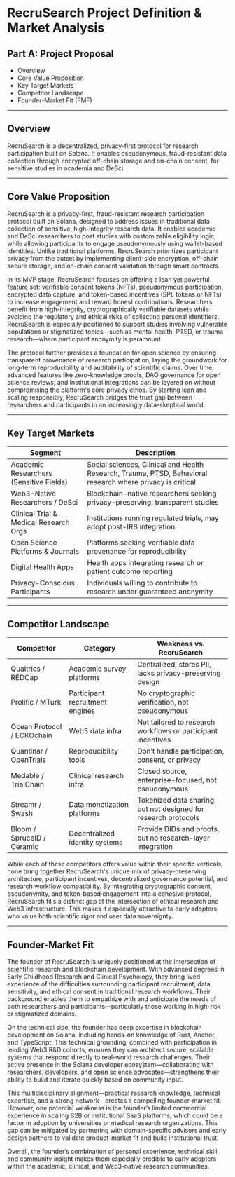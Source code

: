 # RecruSearch Project Definition & Market Analysis

## Part A: Project Proposal

- Overview
- Core Value Proposition
- Key Target Markets
- Competitor Landscape
- Founder-Market Fit (FMF)

---

## Overview

RecruSearch is a decentralized, privacy-first protocol for research participation built on Solana. It enables pseudonymous, fraud-resistant data collection through encrypted off-chain storage and on-chain consent, for sensitive studies in academia and DeSci.

---

## Core Value Proposition

RecruSearch is a privacy-first, fraud-resistant research participation protocol built on Solana, designed to address issues in traditional data collection of sensitive, high-integrity research data. It enables academic and DeSci researchers to post studies with customizable eligibility logic, while allowing participants to engage pseudonymously using wallet-based identities. Unlike traditional platforms, RecruSearch prioritizes participant privacy from the outset by implementing client-side encryption, off-chain secure storage, and on-chain consent validation through smart contracts.

In its MVP stage, RecruSearch focuses on offering a lean yet powerful feature set: verifiable consent tokens (NFTs), pseudonymous participation, encrypted data capture, and token-based incentives (SPL tokens or NFTs) to increase engagement and reward honest contributions. Researchers benefit from high-integrity, cryptographically verifiable datasets while avoiding the regulatory and ethical risks of collecting personal identifiers. RecruSearch is especially positioned to support studies involving vulnerable populations or stigmatized topics—such as mental health, PTSD, or trauma research—where participant anonymity is paramount.

The protocol further provides a foundation for open science by ensuring transparent provenance of research participation, laying the groundwork for long-term reproducibility and auditability of scientific claims. Over time, advanced features like zero-knowledge proofs, DAO governance for open science reviews, and institutional integrations can be layered on without compromising the platform's core privacy ethos. By starting lean and scaling responsibly, RecruSearch bridges the trust gap between researchers and participants in an increasingly data-skeptical world.

---

## Key Target Markets

| Segment                        | Description                                                                 |
|--------------------------------|-----------------------------------------------------------------------------|
| Academic Researchers (Sensitive Fields) | Social sciences, Clinical and Health Research, Trauma, PTSD, Behavioral research where privacy is critical |
| Web3-Native Researchers / DeSci        | Blockchain-native researchers seeking privacy-preserving, transparent studies |
| Clinical Trial & Medical Research Orgs | Institutions running regulated trials, may adopt post-IRB integration        |
| Open Science Platforms & Journals      | Platforms seeking verifiable data provenance for reproducibility             |
| Digital Health Apps                    | Health apps integrating research or patient outcome reporting                |
| Privacy-Conscious Participants         | Individuals willing to contribute to research under guaranteed anonymity     |

---

## Competitor Landscape

| Competitor                  | Category                        | Weakness vs. RecruSearch                                      |
|----------------------------|----------------------------------|---------------------------------------------------------------|
| Qualtrics / REDCap         | Academic survey platforms        | Centralized, stores PII, lacks privacy-preserving design      |
| Prolific / MTurk           | Participant recruitment engines  | No cryptographic verification, not pseudonymous               |
| Ocean Protocol / ECKOchain | Web3 data infra                  | Not tailored to research workflows or participant incentives   |
| Quantinar / OpenTrials     | Reproducibility tools            | Don’t handle participation, consent, or privacy               |
| Medable / TrialChain       | Clinical research infra          | Closed source, enterprise-focused, not pseudonymous           |
| Streamr / Swash            | Data monetization platforms      | Tokenized data sharing, but not designed for research protocols|
| Bloom / SpruceID / Ceramic | Decentralized identity systems   | Provide DIDs and proofs, but no research-layer integration    |

While each of these competitors offers value within their specific verticals, none bring together RecruSearch's unique mix of privacy-preserving architecture, participant incentives, decentralized governance potential, and research workflow compatibility. By integrating cryptographic consent, pseudonymity, and token-based engagement into a cohesive protocol, RecruSearch fills a distinct gap at the intersection of ethical research and Web3 infrastructure. This makes it especially attractive to early adopters who value both scientific rigor and user data sovereignty.

---

## Founder-Market Fit

The founder of RecruSearch is uniquely positioned at the intersection of scientific research and blockchain development. With advanced degrees in Early Childhood Research and Clinical Psychology, they bring lived experience of the difficulties surrounding participant recruitment, data sensitivity, and ethical consent in traditional research workflows. Their background enables them to empathize with and anticipate the needs of both researchers and participants—particularly those working in high-risk or stigmatized domains.

On the technical side, the founder has deep expertise in blockchain development on Solana, including hands-on knowledge of Rust, Anchor, and TypeScript. This technical grounding, combined with participation in leading Web3 R&D cohorts, ensures they can architect secure, scalable systems that respond directly to real-world research challenges. Their active presence in the Solana developer ecosystem—collaborating with researchers, developers, and open science advocates—strengthens their ability to build and iterate quickly based on community input.

This multidisciplinary alignment—practical research knowledge, technical expertise, and a strong network—creates a compelling founder-market fit. However, one potential weakness is the founder’s limited commercial experience in scaling B2B or institutional SaaS platforms, which could be a factor in adoption by universities or medical research organizations. This gap can be mitigated by partnering with domain-specific advisors and early design partners to validate product-market fit and build institutional trust.

Overall, the founder’s combination of personal experience, technical skill, and community insight makes them especially credible to early adopters within the academic, clinical, and Web3-native research communities.
